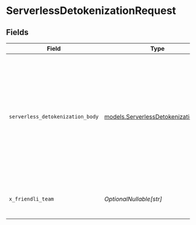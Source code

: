 # ServerlessDetokenizationRequest


## Fields

| Field                                                                                             | Type                                                                                              | Required                                                                                          | Description                                                                                       | Example                                                                                           |
| ------------------------------------------------------------------------------------------------- | ------------------------------------------------------------------------------------------------- | ------------------------------------------------------------------------------------------------- | ------------------------------------------------------------------------------------------------- | ------------------------------------------------------------------------------------------------- |
| `serverless_detokenization_body`                                                                  | [models.ServerlessDetokenizationBody](../models/serverlessdetokenizationbody.md)                  | :heavy_check_mark:                                                                                | N/A                                                                                               | {<br/>"model": "meta-llama-3.1-8b-instruct",<br/>"tokens": [<br/>128000,<br/>3923,<br/>374,<br/>1803,<br/>1413,<br/>15592,<br/>30<br/>]<br/>} |
| `x_friendli_team`                                                                                 | *OptionalNullable[str]*                                                                           | :heavy_minus_sign:                                                                                | ID of team to run requests as (optional parameter).                                               |                                                                                                   |